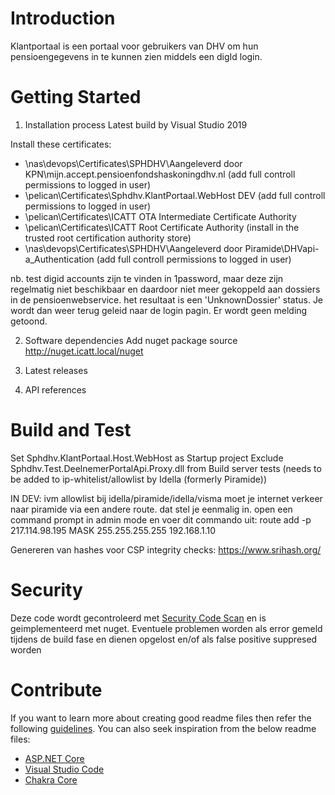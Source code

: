 # Introduction
Klantportaal is een portaal voor gebruikers van DHV om hun pensioengegevens in te kunnen zien middels een digId login.

# Getting Started
1.	Installation process
Latest build by Visual Studio 2019

Install these certificates:
- \\nas\devops\Certificates\SPHDHV\Aangeleverd door KPN\mijn.accept.pensioenfondshaskoningdhv.nl (add full controll permissions to logged in user)
- \\pelican\Certificates\Sphdhv.KlantPortaal.WebHost DEV (add full controll permissions to logged in user)
- \\pelican\Certificates\ICATT OTA Intermediate Certificate Authority
- \\pelican\Certificates\ICATT Root Certificate Authority (install in the trusted root certification authority store)
- \\nas\devops\Certificates\SPHDHV\Aangeleverd door Piramide\DHVapi-a_Authentication (add full controll permissions to logged in user)

nb. test digid accounts zijn te vinden in 1password, maar deze zijn regelmatig niet beschikbaar en daardoor niet meer gekoppeld aan dossiers in de pensioenwebservice.
het resultaat is een 'UnknownDossier' status. Je wordt dan weer terug geleid naar de login pagin. Er wordt geen melding getoond. 

2.	Software dependencies
Add nuget package source http://nuget.icatt.local/nuget



3.	Latest releases
4.	API references

# Build and Test
Set Sphdhv.KlantPortaal.Host.WebHost as Startup project
Exclude Sphdhv.Test.DeelnemerPortalApi.Proxy.dll from Build server tests (needs to be added to ip-whitelist/allowlist by Idella (formerly Piramide))

IN DEV:  ivm allowlist bij idella/piramide/idella/visma moet je internet verkeer naar piramide via een andere route. dat stel je eenmalig in.
open een command prompt in admin mode en voer dit commando uit: route add -p 217.114.98.195 MASK 255.255.255.255 192.168.1.10 

Genereren van hashes voor CSP integrity checks:
https://www.srihash.org/

# Security
Deze code wordt gecontroleerd met [Security Code Scan](https://security-code-scan.github.io/) en is geimplementeerd met nuget.
Eventuele problemen worden als error gemeld tijdens de build fase en dienen opgelost en/of als false positive suppresed worden


# Contribute
If you want to learn more about creating good readme files then refer the following [guidelines](https://www.visualstudio.com/en-us/docs/git/create-a-readme). You can also seek inspiration from the below readme files:
- [ASP.NET Core](https://github.com/aspnet/Home)
- [Visual Studio Code](https://github.com/Microsoft/vscode)
- [Chakra Core](https://github.com/Microsoft/ChakraCore)